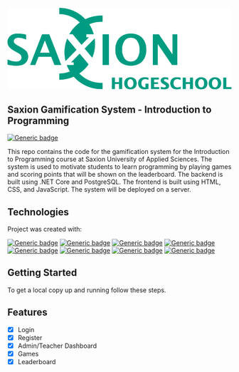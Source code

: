 ![Logo](teacher_dashboard/assets/images/lg_saxion.png)

## Saxion Gamification System - Introduction to Programming

[![Generic badge](https://img.shields.io/badge/Version-1.0.0-<COLOR>.svg)](https://shields.io/)

This repo contains the code for the gamification system for the Introduction to Programming course at Saxion University of Applied Sciences. The system is used to motivate students to learn programming by playing games and scoring points that will be shown on the leaderboard. The backend is built using .NET Core and PostgreSQL. The frontend is built using HTML, CSS, and JavaScript. The system will be deployed on a server.

## Technologies

Project was created with:

[![Generic badge](https://img.shields.io/badge/JavaScript-F7DF1E?style=for-the-badge&logo=javascript&logoColor=black)](https://shields.io/)
[![Generic badge](https://img.shields.io/badge/HTML-239120?style=for-the-badge&logo=html5&logoColor=white)](https://shields.io/)
[![Generic badge](https://img.shields.io/badge/CSS-239120?&style=for-the-badge&logo=css3&logoColor=white)](https://shields.io/)
[![Generic badge](https://img.shields.io/badge/Bootstrap-563D7C?style=for-the-badge&logo=bootstrap&logoColor=white)](https://shields.io/)
[![Generic badge](https://img.shields.io/badge/.NET-5C2D91?style=for-the-badge&logo=.net&logoColor=white)](https://shields.io/)
[![Generic badge](https://img.shields.io/badge/PostgreSQL-316192?style=for-the-badge&logo=postgresql&logoColor=white)](https://shields.io/)
[![Generic badge](https://img.shields.io/badge/-selenium-%43B02A?style=for-the-badge&logo=selenium&logoColor=white)](https://shields.io/)
[![Generic badge](https://img.shields.io/badge/mocha.js-323330?style=for-the-badge&logo=mocha&logoColor=Brown)](https://shields.io/)

## Getting Started

To get a local copy up and running follow these steps.

## Features

- [x] Login
- [x] Register
- [x] Admin/Teacher Dashboard
- [x] Games
- [x] Leaderboard
